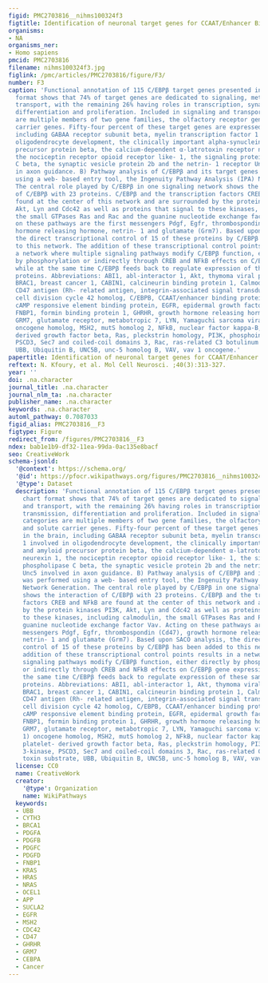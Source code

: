 ```yaml
---
figid: PMC2703816__nihms100324f3
figtitle: Identification of neuronal target genes for CCAAT/Enhancer Binding Proteins
organisms:
- NA
organisms_ner:
- Homo sapiens
pmcid: PMC2703816
filename: nihms100324f3.jpg
figlink: /pmc/articles/PMC2703816/figure/F3/
number: F3
caption: 'Functional annotation of 115 C/EBPβ target genes presented in pie chart
  format shows that 74% of target genes are dedicated to signaling, metabolism, and
  transport, with the remaining 26% having roles in transcription, synaptic transmission,
  differentiation and proliferation. Included in signaling and transport categories
  are multiple members of two gene families, the olfactory receptor genes and solute
  carrier genes. Fifty-four percent of these target genes are expressed in the brain,
  including GABAA receptor subunit beta, myelin transcription factor 1 involved in
  oligodendrocyte development, the clinically important alpha-synuclein and amyloid
  precursor protein beta, the calcium-dependent α-latrotoxin receptor neurexin 1,
  the nociceptin receptor opioid receptor like- 1, the signaling protein phospholipase
  C beta, the synaptic vesicle protein 2b and the netrin- 1 receptor Unc5 involved
  in axon guidance. B) Pathway analysis of C/EBPβ and its target genes was performed
  using a web- based entry tool, the Ingenuity Pathway Analysis (IPA) Network Generation.
  The central role played by C/EBPβ in one signaling network shows the interaction
  of C/EBPβ with 23 proteins. C/EBPβ and the transcription factors CREB and NFkB are
  found at the center of this network and are surrounded by the protein kinases PI3K,
  Akt, Lyn and Cdc42 as well as proteins that signal to these kinases, including calmodulin,
  the small GTPases Ras and Rac and the guanine nucleotide exchange factor Vav. Acting
  on these pathways are the first messengers Pdgf, Egfr, thrombospondin (Cd47), growth
  hormone releasing hormone, netrin- 1 and glutamate (Grm7). Based upon SACO analysis,
  the direct transcriptional control of 15 of these proteins by C/EBPβ has been added
  to this network. The addition of these transcriptional control points results in
  a network where multiple signaling pathways modify C/EBPβ function, either directly
  by phosphorylation or indirectly through CREB and NFkB effects on C/EBPβ gene expression,
  while at the same time C/EBPβ feeds back to regulate expression of these same signaling
  proteins. Abbreviations: ABI1, abl-interactor 1, Akt, thymoma viral proto- oncogene,
  BRAC1, breast cancer 1, CABIN1, calcineurin binding protein 1, Calmodulin, CD47,
  CD47 antigen (Rh- related antigen, integrin-associated signal transducer), CDC42,
  cell division cycle 42 homolog, C/EBPB, CCAAT/enhancer binding protein beta, CREB,
  cAMP responsive element binding protein, EGFR, epidermal growth factor receptor,
  FNBP1, formin binding protein 1, GHRHR, growth hormone releasing hormone receptor,
  GRM7, glutamate receptor, metabotropic 7, LYN, Yamaguchi sarcoma viral (v-yes- 1)
  oncogene homolog, MSH2, mutS homolog 2, NFkB, nuclear factor kappa-B, PDGF, platelet-
  derived growth factor beta, Ras, pleckstrin homology, PI3K, phosphoinositide- 3-kinase,
  PSCD3, Sec7 and coiled-coil domains 3, Rac, ras-related C3 botulinum toxin substrate,
  UBB, Ubiquitin B, UNC5B, unc-5 homolog B, VAV, vav 1 oncogene.'
papertitle: Identification of neuronal target genes for CCAAT/Enhancer Binding Proteins.
reftext: N. Kfoury, et al. Mol Cell Neurosci. ;40(3):313-327.
year: ''
doi: .na.character
journal_title: .na.character
journal_nlm_ta: .na.character
publisher_name: .na.character
keywords: .na.character
automl_pathway: 0.7087033
figid_alias: PMC2703816__F3
figtype: Figure
redirect_from: /figures/PMC2703816__F3
ndex: bab1e1b9-df32-11ea-99da-0ac135e8bacf
seo: CreativeWork
schema-jsonld:
  '@context': https://schema.org/
  '@id': https://pfocr.wikipathways.org/figures/PMC2703816__nihms100324f3.html
  '@type': Dataset
  description: 'Functional annotation of 115 C/EBPβ target genes presented in pie
    chart format shows that 74% of target genes are dedicated to signaling, metabolism,
    and transport, with the remaining 26% having roles in transcription, synaptic
    transmission, differentiation and proliferation. Included in signaling and transport
    categories are multiple members of two gene families, the olfactory receptor genes
    and solute carrier genes. Fifty-four percent of these target genes are expressed
    in the brain, including GABAA receptor subunit beta, myelin transcription factor
    1 involved in oligodendrocyte development, the clinically important alpha-synuclein
    and amyloid precursor protein beta, the calcium-dependent α-latrotoxin receptor
    neurexin 1, the nociceptin receptor opioid receptor like- 1, the signaling protein
    phospholipase C beta, the synaptic vesicle protein 2b and the netrin- 1 receptor
    Unc5 involved in axon guidance. B) Pathway analysis of C/EBPβ and its target genes
    was performed using a web- based entry tool, the Ingenuity Pathway Analysis (IPA)
    Network Generation. The central role played by C/EBPβ in one signaling network
    shows the interaction of C/EBPβ with 23 proteins. C/EBPβ and the transcription
    factors CREB and NFkB are found at the center of this network and are surrounded
    by the protein kinases PI3K, Akt, Lyn and Cdc42 as well as proteins that signal
    to these kinases, including calmodulin, the small GTPases Ras and Rac and the
    guanine nucleotide exchange factor Vav. Acting on these pathways are the first
    messengers Pdgf, Egfr, thrombospondin (Cd47), growth hormone releasing hormone,
    netrin- 1 and glutamate (Grm7). Based upon SACO analysis, the direct transcriptional
    control of 15 of these proteins by C/EBPβ has been added to this network. The
    addition of these transcriptional control points results in a network where multiple
    signaling pathways modify C/EBPβ function, either directly by phosphorylation
    or indirectly through CREB and NFkB effects on C/EBPβ gene expression, while at
    the same time C/EBPβ feeds back to regulate expression of these same signaling
    proteins. Abbreviations: ABI1, abl-interactor 1, Akt, thymoma viral proto- oncogene,
    BRAC1, breast cancer 1, CABIN1, calcineurin binding protein 1, Calmodulin, CD47,
    CD47 antigen (Rh- related antigen, integrin-associated signal transducer), CDC42,
    cell division cycle 42 homolog, C/EBPB, CCAAT/enhancer binding protein beta, CREB,
    cAMP responsive element binding protein, EGFR, epidermal growth factor receptor,
    FNBP1, formin binding protein 1, GHRHR, growth hormone releasing hormone receptor,
    GRM7, glutamate receptor, metabotropic 7, LYN, Yamaguchi sarcoma viral (v-yes-
    1) oncogene homolog, MSH2, mutS homolog 2, NFkB, nuclear factor kappa-B, PDGF,
    platelet- derived growth factor beta, Ras, pleckstrin homology, PI3K, phosphoinositide-
    3-kinase, PSCD3, Sec7 and coiled-coil domains 3, Rac, ras-related C3 botulinum
    toxin substrate, UBB, Ubiquitin B, UNC5B, unc-5 homolog B, VAV, vav 1 oncogene.'
  license: CC0
  name: CreativeWork
  creator:
    '@type': Organization
    name: WikiPathways
  keywords:
  - UBB
  - CYTH3
  - BRCA1
  - PDGFA
  - PDGFB
  - PDGFC
  - PDGFD
  - FNBP1
  - KRAS
  - HRAS
  - NRAS
  - OCEL1
  - APP
  - SUCLA2
  - EGFR
  - MSH2
  - CDC42
  - CD47
  - GHRHR
  - GRM7
  - CEBPA
  - Cancer
---
```

